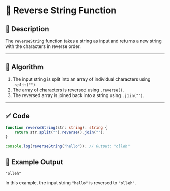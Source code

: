 # 🔄 Reverse String Function

## 🧮 Description
The `reverseString` function takes a string as input and returns a new string with the characters in reverse order.

---

## 📐 Algorithm

1. The input string is split into an array of individual characters using `.split("")`.
2. The array of characters is reversed using `.reverse()`.
3. The reversed array is joined back into a string using `.join("")`.

---

## ✅ Code

```typescript
function reverseString(str: string): string {
    return str.split("").reverse().join("");
}

console.log(reverseString("hello")); // Output: "olleh"
```
## 🧪 Example Output
```
"olleh"
```
In this example, the input string `"hello"` is reversed to `"olleh"`.
